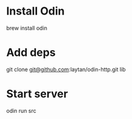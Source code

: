 # Install Odin
brew install odin

# Add deps
git clone git@github.com:laytan/odin-http.git lib

# Start server
odin run src
